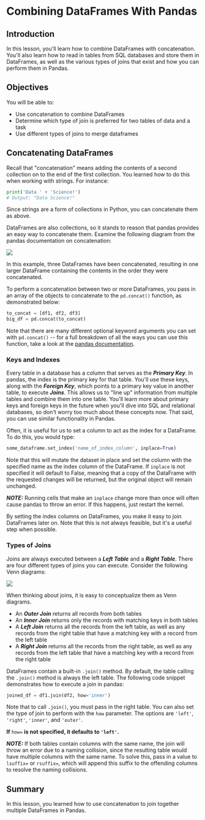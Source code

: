 # Combining DataFrames With Pandas

## Introduction

In this lesson, you'll learn how to combine DataFrames with concatenation. You'll also learn how to read in tables from SQL databases and store them in DataFrames, as well as the various types of joins that exist and how you can perform them in Pandas.  

## Objectives
You will be able to:

- Use concatenation to combine DataFrames  
- Determine which type of join is preferred for two tables of data and a task  
- Use different types of joins to merge dataframes

## Concatenating DataFrames

Recall that "concatenation" means adding the contents of a second collection on to the end of the first collection.  You learned how to do this when working with strings.  For instance:

```python
print('Data ' + 'Science!')
# Output: "Data Science!"
```
Since strings are a form of collections in Python, you can concatenate them as above.  

DataFrames are also collections, so it stands to reason that pandas provides an easy way to concatenate them.  Examine the following diagram from the pandas documentation on concatenation:

<img src='https://curriculum-content.s3.amazonaws.com/data-science/images/Image_197_concat.png'>

In this example, three DataFrames have been concatenated, resulting in one larger DataFrame containing the contents in the order they were concatenated.  

To perform a concatenation between two or more DataFrames, you pass in an array of the objects to concatenate to the `pd.concat()` function, as demonstrated below:

```python
to_concat = [df1, df2, df3]
big_df = pd.concat(to_concat)
```

Note that there are many different optional keyword arguments you can set with `pd.concat()` -- for a full breakdown of all the ways you can use this function, take a look at the [pandas documentation](http://pandas.pydata.org/pandas-docs/stable/merging.html).

### Keys and Indexes

Every table in a database has a column that serves as the **_Primary Key_**. In pandas, the index is the primary key for that table. You'll use these keys, along with the **_Foreign Key_**, which points to a primary key value in another table, to execute **_Joins_**. This allows us to "line up" information from multiple tables and combine them into one table. You'll learn more about primary keys and foreign keys in the future when you'll dive into SQL and relational databases, so don't worry too much about these concepts now. That said, you can use similar functionality in Pandas.

Often, it is useful for us to set a column to act as the index for a DataFrame.  To do this, you would type:

```python
some_dataframe.set_index('name_of_index_column', inplace=True)
```

Note that this will mutate the dataset in place and set the column with the specified name as the index column of the DataFrame.  If `inplace` is not specified it will default to False, meaning that a copy of the DataFrame with the requested changes will be returned, but the original object will remain unchanged. 

**_NOTE:_** Running cells that make an `inplace` change more than once will often cause pandas to throw an error.  If this happens, just restart the kernel.

By setting the index columns on DataFrames, you make it easy to join DataFrames later on. Note that this is not always feasible, but it's a useful step when possible.  

### Types of Joins

Joins are always executed between a **_Left Table_** and a **_Right Table_**.  There are four different types of joins you can execute. Consider the following Venn diagrams:

<img src='https://curriculum-content.s3.amazonaws.com/data-science/images/Image_198_joins.png'>

When thinking about joins, it is easy to conceptualize them as Venn diagrams.  

- An **_Outer Join_** returns all records from both tables 
- An **_Inner Join_** returns only the records with matching keys in both tables 
- A **_Left Join_** returns all the records from the left table, as well as any records from the right table that have a matching key with a record from the left table  
- A **_Right Join_** returns all the records from the right table, as well as any records from the left table that have a matching key with a record from the right table  

DataFrames contain a built-in `.join()` method. By default, the table calling the `.join()` method is always the left table.  The following code snippet demonstrates how to execute a join in pandas:

```python
joined_df = df1.join(df2, how='inner')
```

Note that to call `.join()`, you must pass in the right table.  You can also set the type of join to perform with the `how` parameter.  The options are `'left'`, `'right'`, `'inner'`, and `'outer'`.

**If** `how=` **is not specified, it defaults to `'left'`.**

**_NOTE:_** If both tables contain columns with the same name, the join will throw an error due to a naming collision, since the resulting table would have multiple columns with the same name.  To solve this, pass in a value to `lsuffix=` or `rsuffix=`, which will append this suffix to the offending columns to resolve the naming collisions. 

## Summary

In this lesson, you learned how to use concatenation to join together multiple DataFrames in Pandas.


